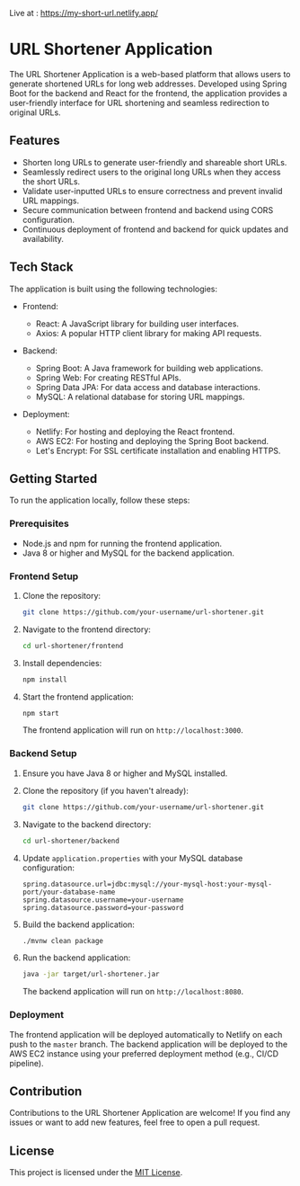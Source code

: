 Live at : https://my-short-url.netlify.app/

# URL Shortener Application

The URL Shortener Application is a web-based platform that allows users to generate shortened URLs for long web addresses. Developed using Spring Boot for the backend and React for the frontend, the application provides a user-friendly interface for URL shortening and seamless redirection to original URLs.

## Features

- Shorten long URLs to generate user-friendly and shareable short URLs.
- Seamlessly redirect users to the original long URLs when they access the short URLs.
- Validate user-inputted URLs to ensure correctness and prevent invalid URL mappings.
- Secure communication between frontend and backend using CORS configuration.
- Continuous deployment of frontend and backend for quick updates and availability.

## Tech Stack

The application is built using the following technologies:

- Frontend:
  - React: A JavaScript library for building user interfaces.
  - Axios: A popular HTTP client library for making API requests.

- Backend:
  - Spring Boot: A Java framework for building web applications.
  - Spring Web: For creating RESTful APIs.
  - Spring Data JPA: For data access and database interactions.
  - MySQL: A relational database for storing URL mappings.

- Deployment:
  - Netlify: For hosting and deploying the React frontend.
  - AWS EC2: For hosting and deploying the Spring Boot backend.
  - Let's Encrypt: For SSL certificate installation and enabling HTTPS.

## Getting Started

To run the application locally, follow these steps:

### Prerequisites

- Node.js and npm for running the frontend application.
- Java 8 or higher and MySQL for the backend application.

### Frontend Setup

1. Clone the repository:

   ```bash
   git clone https://github.com/your-username/url-shortener.git
   ```

2. Navigate to the frontend directory:

   ```bash
   cd url-shortener/frontend
   ```

3. Install dependencies:

   ```bash
   npm install
   ```

4. Start the frontend application:

   ```bash
   npm start
   ```

   The frontend application will run on `http://localhost:3000`.

### Backend Setup

1. Ensure you have Java 8 or higher and MySQL installed.

2. Clone the repository (if you haven't already):

   ```bash
   git clone https://github.com/your-username/url-shortener.git
   ```

3. Navigate to the backend directory:

   ```bash
   cd url-shortener/backend
   ```

4. Update `application.properties` with your MySQL database configuration:

   ```properties
   spring.datasource.url=jdbc:mysql://your-mysql-host:your-mysql-port/your-database-name
   spring.datasource.username=your-username
   spring.datasource.password=your-password
   ```

5. Build the backend application:

   ```bash
   ./mvnw clean package
   ```

6. Run the backend application:

   ```bash
   java -jar target/url-shortener.jar
   ```

   The backend application will run on `http://localhost:8080`.

### Deployment

The frontend application will be deployed automatically to Netlify on each push to the `master` branch. The backend application will be deployed to the AWS EC2 instance using your preferred deployment method (e.g., CI/CD pipeline).

## Contribution

Contributions to the URL Shortener Application are welcome! If you find any issues or want to add new features, feel free to open a pull request.

## License

This project is licensed under the [MIT License](LICENSE).

